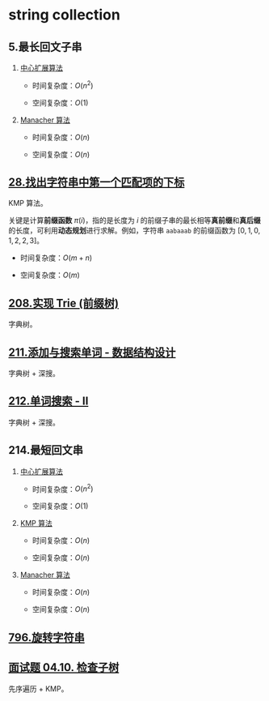 # string collection

## 5.最长回文子串

1. [中心扩展算法](../5.最长回文子串_1.java)

    - 时间复杂度：$O(n^2)$

    - 空间复杂度：$O(1)$

2. [Manacher 算法](../5.最长回文子串.java)

    - 时间复杂度：$O(n)$

    - 空间复杂度：$O(n)$

## [28.找出字符串中第一个匹配项的下标](../28.找出字符串中第一个匹配项的下标.java)

KMP 算法。

关键是计算**前缀函数** $\pi(i)$，指的是长度为 $i$ 的前缀子串的最长相等**真前缀**和**真后缀**的长度，可利用**动态规划**进行求解。例如，字符串 `aabaaab` 的前缀函数为 $[0, 1, 0, 1, 2, 2, 3]$。

- 时间复杂度：$O(m+n)$

- 空间复杂度：$O(m)$

## [208.实现 Trie (前缀树)](../208.实现-trie-前缀树.java)

字典树。

## [211.添加与搜索单词 - 数据结构设计](../211.添加与搜索单词-数据结构设计.java)

字典树 + 深搜。

## [212.单词搜索 - II](../212.单词搜索-ii.java)

字典树 + 深搜。

## 214.最短回文串

1. [中心扩展算法](../214.最短回文串_3.java)

    - 时间复杂度：$O(n^2)$

    - 空间复杂度：$O(1)$

2. [KMP 算法](../214.最短回文串_1.java)

    - 时间复杂度：$O(n)$

    - 空间复杂度：$O(n)$

3. [Manacher 算法](../214.最短回文串.java)

    - 时间复杂度：$O(n)$

    - 空间复杂度：$O(n)$

## [796.旋转字符串](../796.旋转字符串.java)

## [面试题 04.10. 检查子树](../cn/Java/_____04_10_Check_SubTree_LCCI/Solution.java)

先序遍历 + KMP。
